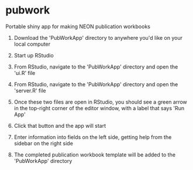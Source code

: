 # pubwork
Portable shiny app for making NEON publication workbooks

1. Download the 'PubWorkApp' directory to anywhere you'd like
on your local computer

2. Start up RStudio

3. From RStudio, navigate to the 'PubWorkApp' directory and
open the 'ui.R' file

3. From RStudio, navigate to the 'PubWorkApp' directory and
open the 'server.R' file

4. Once these two files are open in RStudio, you should see 
a green arrow in the top-right corner of the editor window,
with a label that says 'Run App'

5. Click that button and the app will start

6. Enter information into fields on the left side, getting help
from the sidebar on the right side

7. The completed publication workbook template will be added
to the 'PubWorkApp' directory
